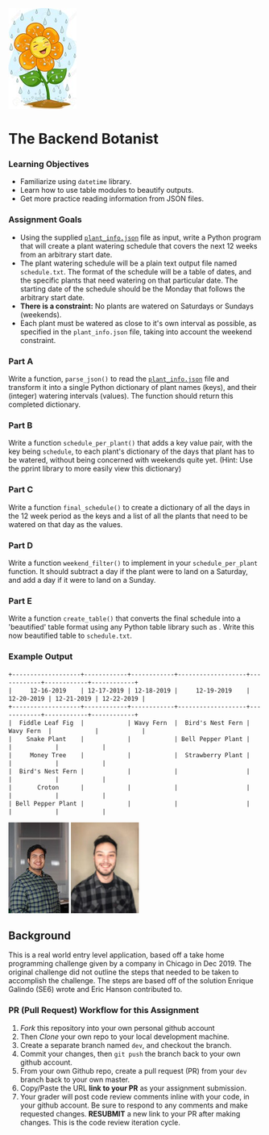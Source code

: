 ![LOGO](img/happy_flower.jpeg)
# The Backend Botanist

### Learning Objectives
- Familiarize using `datetime` library.
- Learn how to use table modules to beautify outputs.
- Get more practice reading information from JSON files.

### Assignment Goals
- Using the supplied [`plant_info.json`](./plant_info.json) file as input, write a Python program that will create a plant watering schedule that covers the next 12 weeks from an arbitrary start date.
- The plant watering schedule will be a plain text output file named `schedule.txt`.  The format of the schedule will be a table of dates, and the specific plants that need watering on that particular date.  The starting date of the schedule should be the Monday that follows the arbitrary start date.
- **There is a constraint:** No plants are watered on Saturdays or Sundays (weekends).
- Each plant must be watered as close to it's own interval as possible, as specified in the `plant_info.json` file, taking into account the weekend constraint.

### Part A
Write a function, `parse_json()` to read the [`plant_info.json`](./plant_info.json) file and transform it into a single Python dictionary of plant names (keys), and their (integer) watering intervals (values).  The function should return this completed dictionary.

### Part B
Write a function `schedule_per_plant()` that adds a key value pair, with the key being `schedule`, to each plant's dictionary of the days that plant has to be watered, without being concerned with weekends quite yet. (Hint: Use the pprint library to more easily view this dictionary)

### Part C
Write a function `final_schedule()` to create a dictionary of all the days in the 12 week period as the keys and a list of all the plants that need to be watered on that day as the values.

### Part D
Write a function `weekend_filter()` to implement in your `schedule_per_plant` function. It should subtract a day if the plant were to land on a Saturday, and add a day if it were to land on a Sunday.

### Part E
Write a function `create_table()` that converts the final schedule into a 'beautified' table format using any Python table library such as .  Write this now beautified table to `schedule.txt`.

### Example Output
```
+-------------------+------------+------------+-------------------+------------+------------+------------+
|     12-16-2019    | 12-17-2019 | 12-18-2019 |     12-19-2019    | 12-20-2019 | 12-21-2019 | 12-22-2019 |
+-------------------+------------+------------+-------------------+------------+------------+------------+
|  Fiddle Leaf Fig  |            | Wavy Fern  |  Bird's Nest Fern | Wavy Fern  |            |            |
|    Snake Plant    |            |            | Bell Pepper Plant |            |            |            |
|     Money Tree    |            |            |  Strawberry Plant |            |            |            |
|  Bird's Nest Fern |            |            |                   |            |            |            |
|       Croton      |            |            |                   |            |            |            |
| Bell Pepper Plant |            |            |                   |            |            |            |
```

![LOGO](img/eg_headshot.jpeg) ![LOGO](img/eh_headshot.jpeg)

## Background
This is a real world entry level application, based off a take home programming challenge given by a company in Chicago in Dec 2019. The original challenge did not outline the steps that needed to be taken to accomplish the challenge. The steps are based off of the solution Enrique Galindo (SE6) wrote and Eric Hanson contributed to. 

### PR (Pull Request) Workflow for this Assignment
1. *Fork* this repository into your own personal github account
2. Then *Clone* your own repo to your local development machine.
3. Create a separate branch named `dev`, and checkout the branch.
4. Commit your changes, then `git push` the branch back to your own github account.
5. From your own Github repo, create a pull request (PR) from your `dev` branch back to your own master.
6. Copy/Paste the URL **link to your PR** as your assignment submission.
7. Your grader will post code review comments inline with your code, in your github account. Be sure to respond to any comments and make requested changes. **RESUBMIT** a new link to your PR after making changes.  This is the code review iteration cycle.

